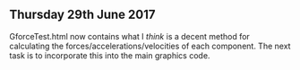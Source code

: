 ## Thursday 29th June 2017

GforceTest.html now contains what I *think* is a decent method for calculating the forces/accelerations/velocities of each component. The next task is to incorporate this into the main graphics code. 

